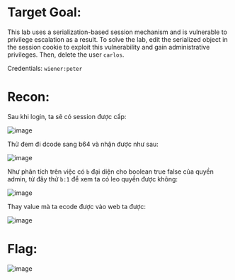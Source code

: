 # Target Goal: 

This lab uses a serialization-based session mechanism and is vulnerable to privilege escalation as a result. To solve the lab, edit the serialized object in the session cookie to exploit this vulnerability and gain administrative privileges. Then, delete the user `carlos`.

Credentials: `wiener:peter`

# Recon: 

Sau khi login, ta sẽ có session được cấp: 

![image](https://github.com/vanniichan/Portswigger/assets/112863484/70a6e871-d2d9-483e-9c70-300c7f3072fe)

Thử đem đi dcode sang b64 và nhận được như sau:

![image](https://github.com/vanniichan/Portswigger/assets/112863484/bb8ddce3-761b-4ede-8e48-1459edd13eda)

Như phân tích trên việc có `b` đại diện cho boolean true false của quyền admin, từ đây thử `b:1` để xem ta có leo quyền được không:

![image](https://github.com/vanniichan/Portswigger/assets/112863484/66fce44d-65d9-42fb-ab57-75fec8f2ff8a)

Thay value mà ta ecode được vào web ta được: 

![image](https://github.com/vanniichan/Portswigger/assets/112863484/2f49d7d0-2054-45ef-af41-725a368a43ec)

# Flag: 

![image](https://github.com/vanniichan/Portswigger/assets/112863484/ef9af697-91de-4e37-9739-b54b266448ab)
